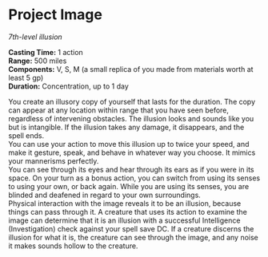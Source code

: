# Project Image 
_7th-level illusion_ 

**Casting Time:** 1 action    
**Range:** 500 miles    
**Components:** V, S, M (a small replica of you made from materials worth at least 5 gp)    
**Duration:** Concentration, up to 1 day 

You create an illusory copy of yourself that lasts for the duration. The copy can appear at any location within range that you have seen before, regardless of intervening obstacles. The illusion looks and sounds like you but is intangible. If the illusion takes any damage, it disappears, and the spell ends.    
You can use your action to move this illusion up to twice your speed, and make it gesture, speak, and behave in whatever way you choose. It mimics your mannerisms perfectly.    
You can see through its eyes and hear through its ears as if you were in its space. On your turn as a bonus action, you can switch from using its senses to using your own, or back again. While you are using its senses, you are blinded and deafened in regard to your own surroundings.    
Physical interaction with the image reveals it to be an illusion, because things can pass through it. A creature that uses its action to examine the image can determine that it is an illusion with a successful Intelligence (Investigation) check against your spell save DC. If a creature discerns the illusion for what it is, the creature can see through the image, and any noise it makes sounds hollow to the creature. 
